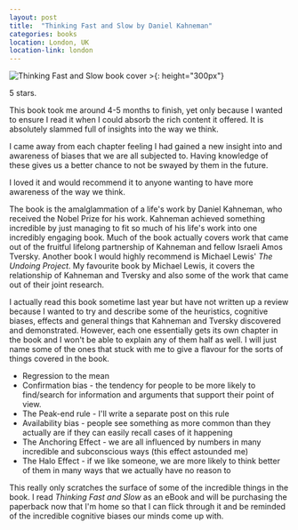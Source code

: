 ```yaml
---
layout: post
title:  "Thinking Fast and Slow by Daniel Kahneman"
categories: books
location: London, UK
location-link: london
---
```


![Thinking Fast and Slow book cover >](https://i.gr-assets.com/images/S/compressed.photo.goodreads.com/books/1317793965l/11468377.jpg){: height="300px"}

5 stars.

This book took me around 4-5 months to finish, yet only because I wanted to ensure I read it when I could absorb the rich content it offered. It is absolutely slammed full of insights into the way we think.

I came away from each chapter feeling I had gained a new insight into and awareness of biases that we are all subjected to. Having knowledge of these gives us a better chance to not be swayed by them in the future.

I loved it and would recommend it to anyone wanting to have more awareness of the way we think.

<!--description-->

The book is the amalglammation of a life's work by Daniel Kahneman, who received the Nobel Prize for his work. Kahneman achieved something incredible by just managing to fit so much of his life's work into one incredibly engaging book. Much of the book actually covers work that came out of the fruitful lifelong partnership of Kahneman and fellow Israeli Amos Tversky. Another book I would highly recommend is Michael Lewis' *The Undoing Project*. My favourite book by Michael Lewis, it covers the relationship of Kahneman and Tversky and also some of the work that came out of their joint research.

I actually read this book sometime last year but have not written up a review because I wanted to try and describe some of the heuristics, cognitive biases, effects and general things that Kahneman and Tversky discovered and demonstrated. However, each one essentially gets its own chapter in the book and I won't be able to explain any of them half as well. I will just name some of the ones that stuck with me to give a flavour for the sorts of things covered in the book.

- Regression to the mean
- Confirmation bias - the tendency for people to be more likely to find/search for information and arguments that support their point of view.
- The Peak-end rule - I'll write a separate post on this rule
- Availability bias - people see something as more common than they actually are if they can easily recall cases of it happening
- The Anchoring Effect - we are all influenced by numbers in many incredible and subconscious ways (this effect astounded me)
- The Halo Effect - if we like someone, we are more likely to think better of them in many ways that we actually have no reason to

This really only scratches the surface of some of the incredible things in the book. I read *Thinking Fast and Slow* as an eBook and will be purchasing the paperback now that I'm home so that I can flick through it and be reminded of the incredible cognitive biases our minds come up with.
